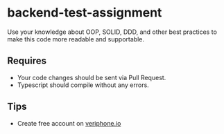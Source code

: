 # backend-test-assignment

Use your knowledge about OOP, SOLID, DDD, and other best practices to make this code more readable and supportable.

## Requires
  - Your code changes should be sent via Pull Request.
  - Typescript should compile without any errors.

## Tips
  - Create free account on [veriphone.io](https://veriphone.io/)
